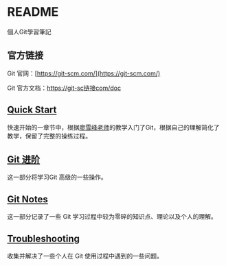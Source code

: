 # README

個人Git學習筆記

## 官方链接

Git 官网：[https://git-scm.com/](https://git-scm.com/)

Git 官方文档：[https://git-sc链接com/doc](https://git-scm.com/doc)

## [Quick Start](git-quick-start/)

快速开始的一章节中，根据[廖雪峰老师](https://www.liaoxuefeng.com/wiki/896043488029600)的教学入门了Git，根据自己的理解简化了教学，保留了完整的操练过程。

## [Git 进阶](git-jin-jie.md)

这一部分将学习Git 高级的一些操作。

## [Git Notes](git-notes.md)

这一部分记录了一些 Git 学习过程中较为零碎的知识点、理论以及个人的理解。

## [Troubleshooting](git-troubleshooting.md)

收集并解决了一些个人在 Git 使用过程中遇到的一些问题。&#x20;
